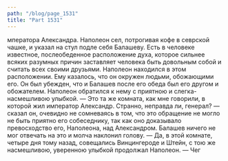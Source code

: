 ```yaml
---
path: "/blog/page_1531"
title: "Part 1531"
---
```


мператора Александра. Наполеон сел, потрогивая кофе в севрской чашке, и указал на стул подле себя Балашеву.
Есть в человеке известное, послеобеденное расположение духа, которое сильнее всяких разумных причин заставляет человека быть довольным собой и считать всех своими друзьями. Наполеон находился в этом расположении. Ему казалось, что он окружен людьми, обожающими его. Он был убежден, что и Балашев после его обеда был его другом и обожателем. Наполеон обратился к нему с приятною и слегка-насмешливою улыбкой.
— Это та же комната, как мне говорили, в которой жил император Александр. Странно, неправда ли, генерал? — сказал он, очевидно не сомневаясь в том, что это обращение не могло не быть приятно его собеседнику, так как оно доказывало превосходство его, Наполеона, над Александром.
Балашев ничего не мог отвечать на это и молча наклонил голову.
— Да, в этой комнате, четыре дня тому назад, совещались Винцингероде и Штейн, с тою же насмешливою, уверенною улыбкой продолжал Наполеон. — Чег
